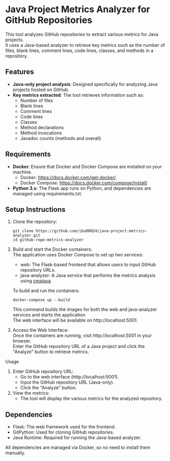 # Java Project Metrics Analyzer for GitHub Repositories
This tool analyzes GitHub repositories to extract various metrics for Java projects. <br>
It uses a Java-based analyzer to retrieve key metrics such as the number of files, blank lines, comment lines, code lines, classes, and methods in a repository.

## Features
- **Java-only project analysis**: Designed specifically for analyzing Java projects hosted on GitHub.
- **Key metrics extracted**: The tool retrieves information such as:
  - Number of files
  - Blank lines
  - Comment lines
  - Code lines
  - Classes
  - Method declarations
  - Method invocations
  - Javadoc counts (methods and overall)

## Requirements
- **Docker**: Ensure that Docker and Docker Compose are installed on your machine.<br>
  - Docker: https://docs.docker.com/get-docker/ <br>
  - Docker Compose: https://docs.docker.com/compose/install/ <br>
- **Python 3.x**: The Flask app runs on Python, and dependencies are managed using requirements.txt.

## Setup Instructions
1. Clone the repository:
    ```
    git clone https://github.com/ibu00024/java-project-metrics-analyzer.git
    cd github-repo-metrics-analyzer
    ```

2. Build and start the Docker containers:<br>
    The application uses Docker Compose to set up two services:
    - web: The Flask-based frontend that allows users to input GitHub repository URLs.
    - java-analyzer: A Java service that performs the metrics analysis using [cmajava](https://github.com/ibu00024/cmajava).
    
    To build and run the containers:
    ```
    docker-compose up --build
    ```
    This command builds the images for both the web and java-analyzer services and starts the application. <br>
    The web interface will be available on http://localhost:5001.

3. Access the Web Interface:<br>
    Once the containers are running, visit http://localhost:5001 in your browser. <br>
    Enter the GitHub repository URL of a Java project and click the "Analyze" button to retrieve metrics.

Usage
1. Enter GitHub repository URL:
   - Go to the web interface (http://localhost:5001).
   - Input the GitHub repository URL (Java-only).
   - Click the "Analyze" button.
2. View the metrics:
   - The tool will display the various metrics for the analyzed repository.

## Dependencies
- Flask: The web framework used for the frontend.
- GitPython: Used for cloning GitHub repositories.
- Java Runtime: Required for running the Java-based analyzer.

All dependencies are managed via Docker, so no need to install them manually.
